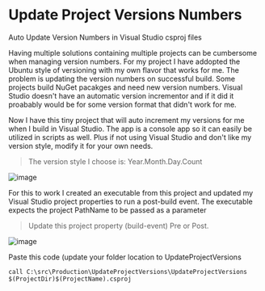 # Update Project Versions Numbers
Auto Update Version Numbers in Visual Studio csproj files

Having multiple solutions containing multiple projects can be cumbersome when managing version numbers.  For my project I have addopted the Ubuntu style of versioning with my own flavor that works for me.  The problem is updating the version numbers on successful build.  Some projects build NuGet pacakges and need new version numbers.  Visual Studio doesn't have an automatic version incrementor and if it did it proabably would be for some version format that didn't work for me.

Now I have this tiny project that will auto increment my versions for me when I build in Visual Studio.  The app is a console app so it can easily be utilized in scripts as well.  Plus if not using Visual Studio and don't like my version style, modify it for your own needs.

> The version style I choose is:  Year.Month.Day.Count

![image](https://user-images.githubusercontent.com/55411261/191400494-b33baf7d-b94f-45be-a0cf-7b70ad2b60fb.png)

For this to work I created an executable from this project and updated my Visual Studio project properties to run a post-build event.  The executable expects the project PathName to be passed as a parameter 

> Update this project property (build-event) Pre or Post.

![image](https://user-images.githubusercontent.com/55411261/191400632-bde708b7-0e91-4ec1-a13c-5db7d5f95ecf.png)

Paste this code (update your folder location to UpdateProjectVersions

```
call C:\src\Production\UpdateProjectVersions\UpdateProjectVersions $(ProjectDir)$(ProjectName).csproj
```

